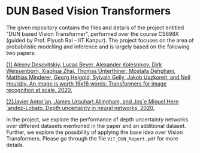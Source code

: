 ﻿# DUN Based Vision Transformers 

The given repository contains the files and details of the project entitled "DUN based Vision Transformer", performed over the course CS698X (guided by Prof. Piyush Rai - IIT Kanpur). The project focuses on the area of probabilistic modelling and inference and is largely based on the following two papers:

[[1] Alexey Dosovitskiy, Lucas Beyer, Alexander Kolesnikov, Dirk Weissenborn, Xiaohua Zhai, Thomas Unterthiner, Mostafa Dehghani, Matthias Minderer, Georg Heigold, Sylvain Gelly, Jakob Uszkoreit, and Neil Houlsby. An image is worth 16x16 words: Transformers for image recognition at scale, 2020.](https://arxiv.org/abs/2010.11929)

[[2]Javier Antor´an, James Urquhart Allingham, and Jos´e Miguel Hern´andez-Lobato. Depth uncertainty in neural networks, 2020.](https://arxiv.org/abs/2006.08437)

In the project, we explore the performance of depth uncertainty networks over different datasets mentioned in the paper and an additional dataset. Further, we explore the possibility of applying the base idea over Vision Transformers. Please go through the file `ViT_DUN_Report.pdf` for more details.
